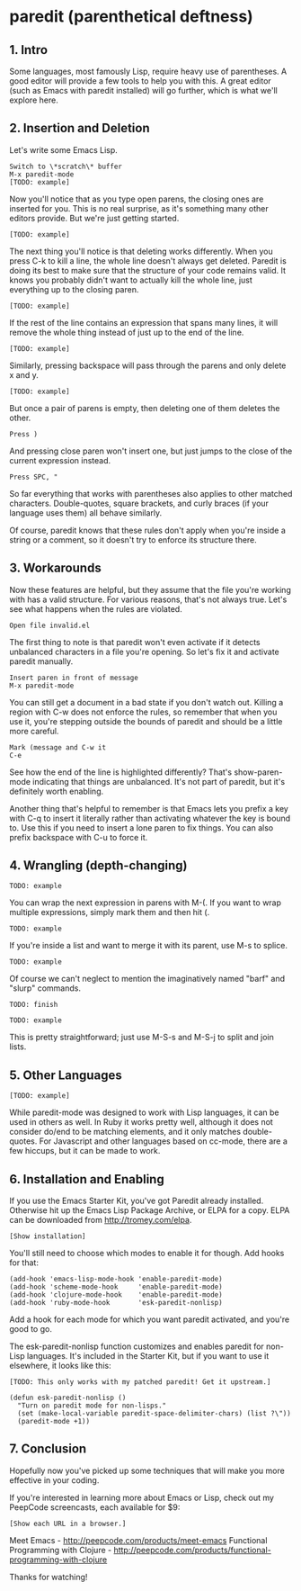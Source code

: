 # paredit (parenthetical deftness)

## 1. Intro

Some languages, most famously Lisp, require heavy use of
parentheses. A good editor will provide a few tools to help you with
this. A great editor (such as Emacs with paredit installed) will go
further, which is what we'll explore here.

## 2. Insertion and Deletion

Let's write some Emacs Lisp.

    Switch to \*scratch\* buffer
    M-x paredit-mode
    [TODO: example]

Now you'll notice that as you type open parens, the closing ones are
inserted for you. This is no real surprise, as it's something many
other editors provide. But we're just getting started.

    [TODO: example]

The next thing you'll notice is that deleting works differently. When
you press C-k to kill a line, the whole line doesn't always get
deleted. Paredit is doing its best to make sure that the structure of
your code remains valid. It knows you probably didn't want to actually
kill the whole line, just everything up to the closing paren.

    [TODO: example]

If the rest of the line contains an expression that spans many lines,
it will remove the whole thing instead of just up to the end of the
line.

    [TODO: example]

Similarly, pressing backspace will pass through the parens and only
delete x and y.

    [TODO: example]

But once a pair of parens is empty, then deleting one of them deletes
the other.

    Press )

And pressing close paren won't insert one, but just jumps to the close
of the current expression instead.

    Press SPC, "

So far everything that works with parentheses also applies to other
matched characters. Double-quotes, square brackets, and curly braces
(if your language uses them) all behave similarly.

Of course, paredit knows that these rules don't apply when you're
inside a string or a comment, so it doesn't try to enforce its
structure there.

## 3. Workarounds

Now these features are helpful, but they assume that the file you're
working with has a valid structure. For various reasons, that's not
always true. Let's see what happens when the rules are violated.

    Open file invalid.el

The first thing to note is that paredit won't even activate if it
detects unbalanced characters in a file you're opening. So let's fix
it and activate paredit manually.

    Insert paren in front of message
    M-x paredit-mode

You can still get a document in a bad state if you don't watch
out. Killing a region with C-w does not enforce the rules, so remember
that when you use it, you're stepping outside the bounds of paredit
and should be a little more careful.

    Mark (message and C-w it
    C-e

See how the end of the line is highlighted differently? That's
show-paren-mode indicating that things are unbalanced. It's not part
of paredit, but it's definitely worth enabling.

Another thing that's helpful to remember is that Emacs lets you prefix
a key with C-q to insert it literally rather than activating whatever
the key is bound to. Use this if you need to insert a lone paren to
fix things. You can also prefix backspace with C-u to force it.

## 4. Wrangling (depth-changing)

    TODO: example

You can wrap the next expression in parens with M-(. If you want to
wrap multiple expressions, simply mark them and then hit (.

    TODO: example

If you're inside a list and want to merge it with its parent, use M-s
to splice.

    TODO: example

Of course we can't neglect to mention the imaginatively named "barf"
and "slurp" commands.

    TODO: finish

    TODO: example

This is pretty straightforward; just use M-S-s and M-S-j to split and
join lists.

## 5. Other Languages

    [TODO: example]

While paredit-mode was designed to work with Lisp languages, it can be
used in others as well. In Ruby it works pretty well, although it does
not consider do/end to be matching elements, and it only matches
double-quotes. For Javascript and other languages based on cc-mode,
there are a few hiccups, but it can be made to work.

## 6. Installation and Enabling

If you use the Emacs Starter Kit, you've got Paredit already
installed. Otherwise hit up the Emacs Lisp Package Archive, or ELPA
for a copy. ELPA can be downloaded from http://tromey.com/elpa.

    [Show installation]

You'll still need to choose which modes to enable it for though. Add
hooks for that:

    (add-hook 'emacs-lisp-mode-hook 'enable-paredit-mode)
    (add-hook 'scheme-mode-hook     'enable-paredit-mode)
    (add-hook 'clojure-mode-hook    'enable-paredit-mode)
    (add-hook 'ruby-mode-hook       'esk-paredit-nonlisp)

Add a hook for each mode for which you want paredit activated, and
you're good to go.

The esk-paredit-nonlisp function customizes and enables paredit for
non-Lisp languages. It's included in the Starter Kit, but if you want
to use it elsewhere, it looks like this:

    [TODO: This only works with my patched paredit! Get it upstream.]

    (defun esk-paredit-nonlisp ()
      "Turn on paredit mode for non-lisps."
      (set (make-local-variable paredit-space-delimiter-chars) (list ?\"))
      (paredit-mode +1))

## 7. Conclusion

Hopefully now you've picked up some techniques that will make you more
effective in your coding.

If you're interested in learning more about Emacs or Lisp, check out
my PeepCode screencasts, each available for $9:

    [Show each URL in a browser.]

Meet Emacs - http://peepcode.com/products/meet-emacs
Functional Programming with Clojure - http://peepcode.com/products/functional-programming-with-clojure

Thanks for watching!
